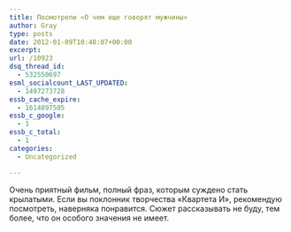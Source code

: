 ```yaml
---
title: Посмотрели «О чем еще говорят мужчины»
author: Gray
type: posts
date: 2012-01-09T10:48:07+00:00
excerpt:
url: /10923
dsq_thread_id:
  - 532550697
esml_socialcount_LAST_UPDATED:
  - 1497273728
essb_cache_expire:
  - 1614897505
essb_c_google:
  - 1
essb_c_total:
  - 1
categories:
  - Uncategorized

---
```








Очень приятный фильм, полный фраз, которым суждено стать крылатыми. Если вы поклонник творчества &#171;Квартета И&#187;, рекомендую посмотреть, наверняка понравится. Сюжет рассказывать не буду, тем более, что он особого значения не имеет.